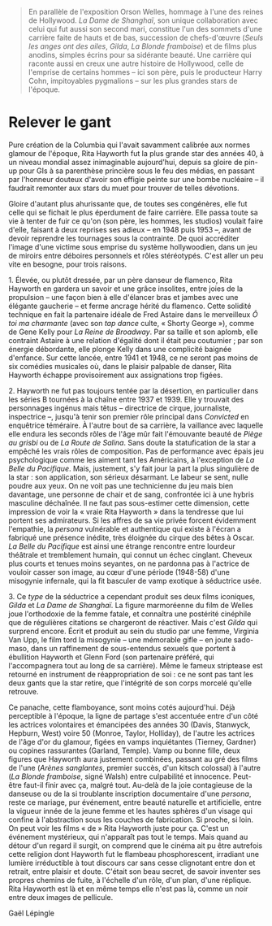 > En parallèle de l'exposition Orson Welles, hommage à l'une des reines de Hollywood. _La Dame de Shanghaï_, son unique collaboration avec celui qui fut aussi son second mari, constitue l'un des sommets d'une carrière faite de hauts et de bas, succession de chefs-d'œuvre (_Seuls les anges ont des ailes_, _Gilda_, _La Blonde framboise_) et de films plus anodins, simples écrins pour sa sidérante beauté. Une carrière qui raconte aussi en creux une autre histoire de Hollywood, celle de l'emprise de certains hommes – ici son père, puis le producteur Harry Cohn, impitoyables pygmalions – sur les plus grandes stars de l'époque.

# Relever le gant

Pure création de la Columbia qui l'avait savamment calibrée aux normes glamour de l'époque, Rita Hayworth fut la plus grande star des années 40, à un niveau mondial assez inimaginable aujourd'hui, depuis sa gloire de pin-up pour GIs à sa parenthèse princière sous le feu des médias, en passant par l'honneur douteux d'avoir son effigie peinte sur une bombe nucléaire – il faudrait remonter aux stars du muet pour trouver de telles dévotions.

Gloire d'autant plus ahurissante que, de toutes ses congénères, elle fut celle qui se fichait le plus éperdument de faire carrière. Elle passa toute sa vie à tenter de fuir ce qu'on (son père, les hommes, les studios) voulait faire d'elle, faisant à deux reprises ses adieux – en 1948 puis 1953 –, avant de devoir reprendre les tournages sous la contrainte. De quoi accréditer l'image d'une victime sous emprise du système hollywoodien, dans un jeu de miroirs entre déboires personnels et rôles stéréotypés. C'est aller un peu vite en besogne, pour trois raisons.

​1. Élevée, ou plutôt dressée, par un père danseur de flamenco, Rita Hayworth en gardera un savoir et une grâce insolites, entre joies de la propulsion – une façon bien à elle d'élancer bras et jambes avec une élégante gaucherie – et ferme ancrage hérité du flamenco. Cette solidité technique en fait la partenaire idéale de Fred Astaire dans le merveilleux _Ô toi ma charmante_ (avec son _tap dance_ culte, « Shorty George »), comme de Gene Kelly pour _La Reine de Broadway_. Par sa taille et son aplomb, elle contraint Astaire à une relation d'égalité dont il était peu coutumier ; par son énergie débordante, elle plonge Kelly dans une complicité baignée d'enfance. Sur cette lancée, entre 1941 et 1948, ce ne seront pas moins de six comédies musicales où, dans le plaisir palpable de danser, Rita Hayworth échappe provisoirement aux assignations trop figées.

​2. Hayworth ne fut pas toujours tentée par la désertion, en particulier dans les séries B tournées à la chaîne entre 1937 et 1939. Elle y trouvait des personnages ingénus mais têtus – directrice de cirque, journaliste, inspectrice –, jusqu'à tenir son premier rôle principal dans _Convicted_ en enquêtrice téméraire. À l'autre bout de sa carrière, la vaillance avec laquelle elle endura les seconds rôles de l'âge mûr fait l'émouvante beauté de _Piège au grisbi_ ou de _La Route de Salina_. Sans doute la statufication de la star a empêché les vrais rôles de composition. Pas de performance avec épais jeu psychologique comme les aiment tant les Américains, à l'exception de _La Belle du Pacifique_. Mais, justement, s'y fait jour la part la plus singulière de la star : son application, son sérieux désarmant. Le labeur se sent, nulle poudre aux yeux. On ne voit pas une technicienne du jeu mais bien davantage, une personne de chair et de sang, confrontée ici à une hybris masculine déchaînée. Il ne faut pas sous-estimer cette dimension, cette impression de voir la « vraie Rita Hayworth » dans la tendresse que lui portent ses admirateurs. Si les affres de sa vie privée forcent évidemment l'empathie, la _persona_ vulnérable et authentique qui existe à l'écran a fabriqué une présence inédite, très éloignée du cirque des bêtes à Oscar. _La Belle du Pacifique_ est ainsi une étrange rencontre entre lourdeur théâtrale et tremblement humain, qui connut un échec cinglant. Cheveux plus courts et tenues moins seyantes, on ne pardonna pas à l'actrice de vouloir casser son image, au cœur d'une période (1948-58) d'une misogynie infernale, qui la fit basculer de vamp exotique à séductrice usée.

​3. Ce _type_ de la séductrice a cependant produit ses deux films iconiques, _Gilda_ et _La Dame de Shanghaï_. La figure marmoréenne du film de Welles joue l'orthodoxie de la femme fatale, et connaîtra une postérité cinéphile que de régulières citations se chargeront de réactiver. Mais c'est _Gilda_ qui surprend encore. Écrit et produit au sein du studio par une femme, Virginia Van Upp, le film tord la misogynie – une mémorable gifle – en joute sado-maso, dans un raffinement de sous-entendus sexuels que portent à ébullition Hayworth et Glenn Ford (son partenaire préféré, qui l'accompagnera tout au long de sa carrière). Même le fameux striptease est retourné en instrument de réappropriation de soi : ce ne sont pas tant les deux gants que la star retire, que l'intégrité de son corps morcelé qu'elle retrouve.

Ce panache, cette flamboyance, sont moins cotés aujourd'hui. Déjà perceptible à l'époque, la ligne de partage s'est accentuée entre d'un côté les actrices volontaires et émancipées des années 30 (Davis, Stanwyck, Hepburn, West) voire 50 (Monroe, Taylor, Holliday), de l'autre les actrices de l'âge d'or du glamour, figées en vamps inquiétantes (Tierney, Gardner) ou copines rassurantes (Garland, Temple). Vamp ou bonne fille, deux figures que Hayworth aura justement combinées, passant au gré des films de l'une (_Arènes sanglantes_, premier succès, d'un kitsch colossal) à l'autre (_La Blonde framboise_, signé Walsh) entre culpabilité et innocence. Peut-être faut-il finir avec ça, malgré tout. Au-delà de la joie contagieuse de la danseuse ou de la si troublante inscription documentaire d'une _persona_, reste ce mariage, pur événement, entre beauté naturelle et artificielle, entre la vigueur innée de la jeune femme et les hautes sphères d'un visage qui confine à l'abstraction sous les couches de fabrication. Si proche, si loin. On peut voir les films « de » Rita Hayworth juste pour ça. C'est un événement mystérieux, qui n'apparaît pas tout le temps. Mais quand au détour d'un regard il surgit, on comprend que le cinéma ait pu être autrefois cette religion dont Hayworth fut le flambeau phosphorescent, irradiant une lumière irréductible à tout discours car sans cesse clignotant entre don et retrait, entre plaisir et doute. C'était son beau secret, de savoir inventer ses propres chemins de fuite, à l'échelle d'un rôle, d'un plan, d'une réplique. Rita Hayworth est là et en même temps elle n'est pas là, comme un noir entre deux images de pellicule.

<div class="author">Gaël Lépingle</div>
